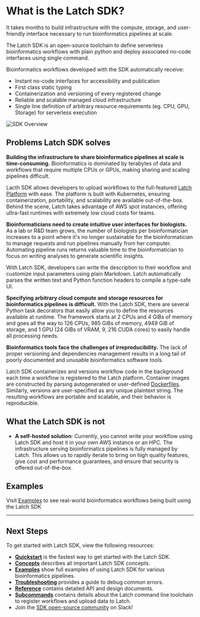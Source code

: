 # What is the Latch SDK?

It takes months to build infrastructure with the compute, storage, and user-friendly interface necessary to run bioinformatics pipelines at scale.

The Latch SDK is an open-source toolchain to define serverless bioinformatics workflows with plain python and deploy associated no-code interfaces using single command.

Bioinformatics workflows developed with the SDK automatically receive:

* Instant no-code interfaces for accessibility and publication
* First class static typing
* Containerization and versioning of every registered change
* Reliable and scalable managed cloud infrastructure
* Single line definition of arbitrary resource requirements (eg. CPU, GPU, Storage) for serverless execution

![SDK Overview](./assets/sdk-intro.png)

## Problems Latch SDK solves

**Building the infrastructure to share bioinformatics pipelines at scale is time-consuming.** Bioinformatics is dominated by terabytes of data and workflows that require multiple CPUs or GPUs, making sharing and scaling pipelines difficult.

Lacth SDK allows developers to upload workflows to the full-featured [Latch Platform](https://console.latch.bio) with ease. The platform is built with Kubernetes, ensuring containerization, portability, and scalability are available out-of-the-box. Behind the scene, Latch takes advantage of AWS spot instances, offering ultra-fast runtimes with extremely low cloud costs for teams.

**Bioinformaticians need to create intuitive user interfaces for biologists.** As a lab or R&D team grows, the number of biologists per bioinformatician increases to a point where it's no longer sustainable for the bioinformatician to manage requests and run pipelines manually from her computer. Automating pipeline runs returns valuable time to the bioinformatician to focus on writing analyses to generate scientific insights.

With Latch SDK, developers can write the description to their workflow and customize input parameters using plain Markdown. Latch automatically parses the written text and Python function headers to compile a type-safe UI.

**Specifying arbitrary cloud compute and storage resources for bioinformatics pipelines is difficult.** With the Latch SDK, there are several Python task decorators that easily allow you to define the resources available at runtime. The framework starts at 2 CPUs and 4 GiBs of memory and goes all the way to 126 CPUs, 985 GiBs of memory, 4949 GiB of storage, and 1 GPU (24 GiBs of VRAM, 9, 216 CUDA cores) to easily handle all processing needs.

**Bioinformatics tools face the challenges of irreproducibility.** The lack of proper versioning and dependencies management results in a long tail of poorly documented and unusable bioinformatics software tools.

Latch SDK containerizes and versions workflow code in the background each time a workflow is registered to the Latch platform. Container images are constructed by parsing autogenerated or user-defined [Dockerfiles](https://docs.docker.com/engine/reference/builder/). Similarly, versions are user-specified as any unique plaintext string. The resulting workflows are portable and scalable, and their behavior is reproducible.

## What the Latch SDK is not

* **A self-hosted solution**: Currently, you cannot write your workflow using Latch SDK and host it in your own AWS instance or an HPC. The infrastructure serving bioinformatics pipelines is fully managed by Latch. This allows us to rapidly iterate to bring on high quality features, give cost and performance guarantees, and ensure that security is offered out-of-the-box.

## Examples

Visit [Examples](../examples/workflows_examples.md) to see real-world bioinformatics workflows being built using the Latch SDK

---

## Next Steps

To get started with Latch SDK, view the following resources:

* **[Quickstart](./getting_started/quick_start.md)** is the fastest way to get started with the Latch SDK.
* **[Concepts](./basics/what_is_a_workflow.md)** describes all important Latch SDK concepts.
* **[Examples](./examples/workflows_examples.md)** show full examples of using Latch SDK for various bioinformatics pipelines.
* **[Troubleshooting](./troubleshooting/troubleshooting)** provides a guide to debug common errors.
* **[Reference](./api/modules.rst)** contains detailed API and design documents.
* **[Subcommands](./subcommands.md)** contains details about the Latch command line toolchain to register workflows and upload data to Latch.
* Join the <a href="https://forms.gle/sCjr8tdjzx5HjVW27" target="_blank">SDK open-source community</a> on Slack!
